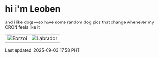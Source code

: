 # hi i'm Leoben

and i like dogs—so have some random dog pics that change whenever my CRON feels like it

|  |  |
|--------|----------|
| ![Borzoi](https://random-dog-vercel.vercel.app/api/random-borzoi?v=1756893507) | ![Labrador](https://random-dog-vercel.vercel.app/api/random-labrador?v=1756893507) |

Last updated: 2025-09-03 17:58 PHT
